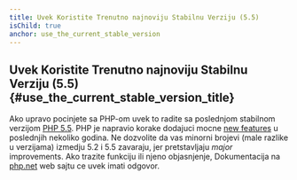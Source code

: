 ```yaml
---
title: Uvek Koristite Trenutno najnoviju Stabilnu Verziju (5.5)
isChild: true
anchor: use_the_current_stable_version
---
```


## Uvek Koristite Trenutno najnoviju Stabilnu Verziju (5.5) {#use_the_current_stable_version_title}

Ako upravo pocinjete sa PHP-om uvek to radite sa poslednjom stabilnom verzijom [PHP 5.5][php-release].
PHP je napravio korake dodajuci mocne [new features](#language_highlights) u poslednjih nekoliko godina.
Ne dozvolite da vas minorni brojevi (male razlike u verzijama) izmedju 5.2 i 5.5 zavaraju, jer pretstavljaju
_major_ improvements. Ako trazite funkciju ili njeno objasnjenje, Dokumentacija na [php.net][php-docs]
web sajtu ce uvek imati odgovor.

[php-release]: http://www.php.net/downloads.php
[php-docs]: http://www.php.net/manual/en/
